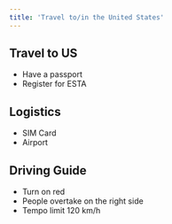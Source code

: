 ```yaml
---
title: 'Travel to/in the United States'
---
```


## Travel to US

- Have a passport
- Register for ESTA

## Logistics

- SIM Card
- Airport

## Driving Guide

- Turn on red
- People overtake on the right side
- Tempo limit 120 km/h
